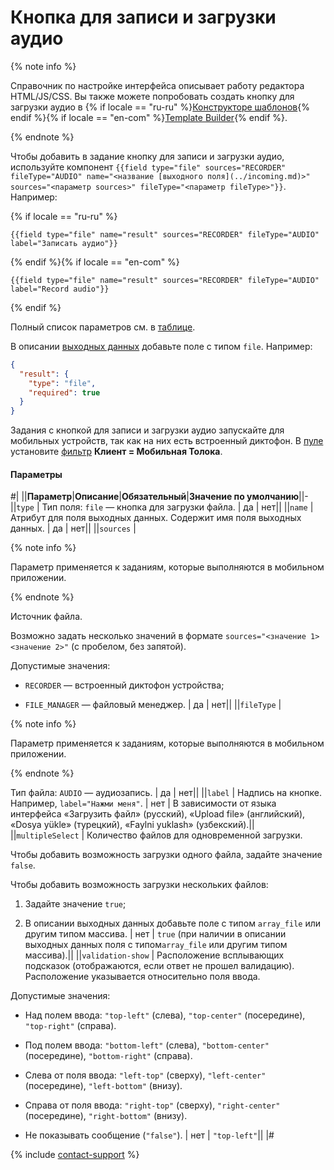 # Кнопка для записи и загрузки аудио

{% note info %}

Справочник по настройке интерфейса описывает работу редактора HTML/JS/CSS. Вы также можете попробовать создать кнопку для загрузки аудио в {% if locale == "ru-ru" %}[Конструкторе шаблонов](../../../template-builder/reference/field.audio.md){% endif %}{% if locale == "en-com" %}[Template Builder](../../../../en/docs/template-builder/reference/field.audio.md){% endif %}.

{% endnote %}

Чтобы добавить в задание кнопку для записи и загрузки аудио, используйте компонент `{{field type="file" sources="RECORDER" fileType="AUDIO" name="<название [выходного поля](../incoming.md)>" sources="<параметр sources>" fileType="<параметр fileType>"}}`. Например:

{% if locale == "ru-ru" %}

```plaintext
{{field type="file" name="result" sources="RECORDER" fileType="AUDIO" label="Записать аудио"}}
```

{% endif %}{% if locale == "en-com" %}

```plaintext
{{field type="file" name="result" sources="RECORDER" fileType="AUDIO" label="Record audio"}}
```

{% endif %}

Полный список параметров см. в [таблице](#table).

В описании [выходных данных](../incoming.md) добавьте поле с типом `file`. Например:

```json
{
  "result": {
    "type": "file",
    "required": true
  }
}
```

Задания с кнопкой для записи и загрузки аудио запускайте для мобильных устройств, так как на них есть встроенный диктофон. В [пуле](../../../glossary.md#pool) установите [фильтр](../filters.md) **Клиент = Мобильная Толока**.

#### Параметры

#|
||**Параметр**|**Описание**|**Обязательный**|**Значение по умолчанию**||-
||`type` | Тип поля: `file` — кнопка для загрузки файла. | да | нет||
||`name` | Атрибут для поля выходных данных. Содержит имя поля выходных данных. | да | нет||
||`sources` |

{% note info %}

Параметр применяется к заданиям, которые выполняются в мобильном приложении.

{% endnote %}

Источник файла.

Возможно задать несколько значений в формате `sources="<значение 1> <значение 2>"` (с пробелом, без запятой).

Допустимые значения:

- `RECORDER` — встроенный диктофон устройства;

- `FILE_MANAGER` — файловый менеджер. | да | нет||
||`fileType` |

{% note info %}

Параметр применяется к заданиям, которые выполняются в мобильном приложении.

{% endnote %}

Тип файла: `AUDIO` — аудиозапись. | да | нет||
||`label` | Надпись на кнопке. Например, `label="Нажми меня"`. | нет | В зависимости от языка интерфейса «Загрузить файл» (русский), «Upload file» (английский), «Dosya yükle» (турецкий), «Faylni yuklash» (узбекский).||
||`multipleSelect` | Количество файлов для одновременной загрузки.

Чтобы добавить возможность загрузки одного файла, задайте значение `false`.

Чтобы добавить возможность загрузки нескольких файлов:

1. Задайте значение `true`;

1. В описании выходных данных добавьте поле с типом `array_file` или другим типом массива. | нет | `true` (при наличии в описании выходных данных поля с типом`array_file` или другим типом массива).||
||`validation-show` | Расположение всплывающих подсказок (отображаются, если ответ не прошел валидацию). Расположение указывается относительно поля ввода.

Допустимые значения:

- Над полем ввода: `"top-left"` (слева), `"top-center"` (посередине), `"top-right"` (справа).

- Под полем ввода: `"bottom-left"` (слева), `"bottom-center"` (посередине), `"bottom-right"` (справа).

- Слева от поля ввода: `"left-top"` (сверху), `"left-center"` (посередине), `"left-bottom"` (внизу).

- Справа от поля ввода: `"right-top"` (сверху), `"right-center"` (посередине), `"right-bottom"` (внизу).

- Не показывать сообщение (`"false"`). | нет | `"top-left"`||
|#

{% include [contact-support](../../_includes/contact-support-help.md) %}